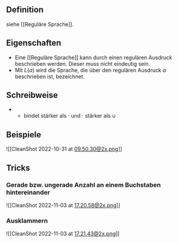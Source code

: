 ## Definition

siehe [[Reguläre Sprache]].

## Eigenschaften

- Eine [[Reguläre Sprache]] kann durch einen regulären Ausdruck beschrieben werden. Dieser muss nicht eindeutig sein.
- Mit $L(\alpha)$ wird die Sprache, die über den regulären Ausdruck $\alpha$ beschrieben ist, bezeichnet.

## Schreibweise

- - bindet stärker als $\cdot$ und $\cdot$ stärker als $\cup$

## Beispiele

![[CleanShot 2022-10-31 at 09.50.30@2x.png]]

## Tricks

### Gerade bzw. ungerade Anzahl an einem Buchstaben hintereinander

![[CleanShot 2022-11-03 at 17.20.58@2x.png]]

### Ausklammern

![[CleanShot 2022-11-03 at 17.21.43@2x.png]]
